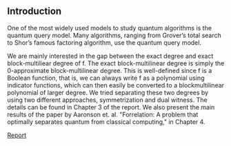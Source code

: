 ## Introduction
One of the most widely used models to study quantum algorithms is the quantum query
model. Many algorithms, ranging from Grover’s total search to Shor’s famous factoring
algorithm, use the quantum query model.


We are mainly interested in the gap between the exact degree and exact block-multiliear
degree of f. The exact block-multilinear degree is simply the 0-approximate block-multilinear
degree. This is well-defined since f is a Boolean function, that is, we can always write f
as a polynomial using indicator functions, which can then easily be converted to a blockmultilinear polynomial of larger degree. We tried separating these two degrees by using two
different approaches, symmetrization and dual witness. The details can be found in Chapter
3 of the report. We also present the main results of the paper by Aaronson et. al. "Forrelation: A problem that optimally separates quantum
from classical computing," in Chapter 4.

[Report](http://home.iitk.ac.in/~snehal/CS396A/Report.pdf)

